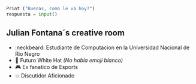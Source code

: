 
```python
Print ("Buenas, como le va hoy?")
respuesta = input()
```



## Julian Fontana´s creative room

- :neckbeard: Estudiante de Computacion en la Universidad Nacional de Rio Negro
- :tophat: Futuro White Hat *(No habia emoji blanco)*
- :video_game: Ex fanatico de Esports
- :collision: Discutidor Aficionado
